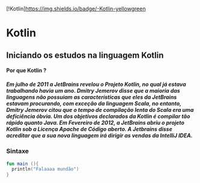 [!Kotlin]https://img.shields.io/badge/-Kotlin-yellowgreen

# Kotlin

## Iniciando os estudos na linguagem Kotlin

#### Por que Kotlin ? 
##### Em julho de 2011 a JetBrains revelou o Projeto Kotlin, no qual já estava trabalhando havia um ano. Dmitry Jemerov disse que a maioria das linguagens não possuiam as características que eles da JetBrains estavam procurando, com exceção da linguagem Scala, no entanto, Dmitry Jemerov citou que o tempo de compilação lenta do Scala era uma deficiência óbvia. Um dos objetivos declarados da Kotlin é compilar tão rápido quanto Java. Em Fevereiro de 2012, a JetBrains abriu o projeto Kotlin sob a Licença Apache de Código aberto. A Jetbrains disse acreditar que a sua nova linguagem irá dirigir as vendas da IntelliJ IDEA. 

### Sintaxe
~~~ Kotlin
fun main (){
  println("Falaaaa mundão")
}
~~~
